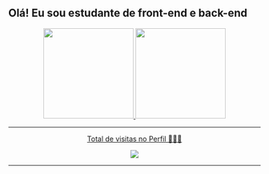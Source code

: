 ## Olá! Eu sou estudante de front-end e back-end 
<div align="center">
  <a href="https://github.com/osgabrielluiz">
  <img height="180em" src="https://github-readme-stats.vercel.app/api?username=osgabrielluiz&show_icons=true&theme=github_dark&include_all_commits=true&count_private=true"/>
  <img height="180em" src="https://github-readme-stats.vercel.app/api/top-langs/?username=osgabrielluiz&layout=compact&langs_count=7&theme=github_dark"/>
</div>

<hr>
  <p align="center"> Total de visitas no Perfil 🕵🏽‍♀️</p>
  <p align="center">   <img alingn="center" src="https://profile-counter.glitch.me/osgabrielluiz/count.svg" /></p>
<hr>
